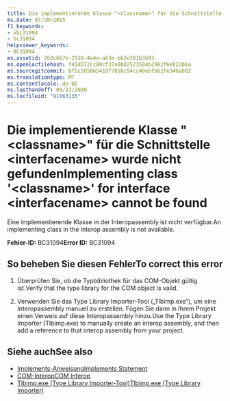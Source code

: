 ```yaml
---
title: Die implementierende Klasse "<classname>" für die Schnittstelle <interfacename> wurde nicht gefunden
ms.date: 07/20/2015
f1_keywords:
- vbc31094
- bc31094
helpviewer_keywords:
- BC31094
ms.assetid: 262cb67e-2930-4a4a-a63e-bb2e201b3b93
ms.openlocfilehash: f45d372cc80cf37a0b82523504b2982f6eb22b6a
ms.sourcegitcommit: bf5c5850654187705bc94cc40ebfb62fe346ab02
ms.translationtype: MT
ms.contentlocale: de-DE
ms.lasthandoff: 09/23/2020
ms.locfileid: "91063135"
---
```

# <a name="implementing-class-classname-for-interface-interfacename-cannot-be-found"></a><span data-ttu-id="ff04d-102">Die implementierende Klasse "\<classname>" für die Schnittstelle \<interfacename> wurde nicht gefunden</span><span class="sxs-lookup"><span data-stu-id="ff04d-102">Implementing class '\<classname>' for interface \<interfacename> cannot be found</span></span>

<span data-ttu-id="ff04d-103">Eine implementierende Klasse in der Interopassembly ist nicht verfügbar.</span><span class="sxs-lookup"><span data-stu-id="ff04d-103">An implementing class in the interop assembly is not available.</span></span>  
  
 <span data-ttu-id="ff04d-104">**Fehler-ID:** BC31094</span><span class="sxs-lookup"><span data-stu-id="ff04d-104">**Error ID:** BC31094</span></span>  
  
## <a name="to-correct-this-error"></a><span data-ttu-id="ff04d-105">So beheben Sie diesen Fehler</span><span class="sxs-lookup"><span data-stu-id="ff04d-105">To correct this error</span></span>  
  
1. <span data-ttu-id="ff04d-106">Überprüfen Sie, ob die Typbibliothek für das COM-Objekt gültig ist.</span><span class="sxs-lookup"><span data-stu-id="ff04d-106">Verify that the type library for the COM object is valid.</span></span>  
  
2. <span data-ttu-id="ff04d-107">Verwenden Sie das Type Library Importer-Tool („Tlbimp.exe“), um eine Interopassembly manuell zu erstellen. Fügen Sie dann in Ihrem Projekt einen Verweis auf diese Interopassembly hinzu.</span><span class="sxs-lookup"><span data-stu-id="ff04d-107">Use the Type Library Importer (Tlbimp.exe) to manually create an interop assembly, and then add a reference to that interop assembly from your project.</span></span>  
  
## <a name="see-also"></a><span data-ttu-id="ff04d-108">Siehe auch</span><span class="sxs-lookup"><span data-stu-id="ff04d-108">See also</span></span>

- [<span data-ttu-id="ff04d-109">Implements-Anweisung</span><span class="sxs-lookup"><span data-stu-id="ff04d-109">Implements Statement</span></span>](../language-reference/statements/implements-statement.md)
- [<span data-ttu-id="ff04d-110">COM-Interop</span><span class="sxs-lookup"><span data-stu-id="ff04d-110">COM Interop</span></span>](../programming-guide/com-interop/index.md)
- [<span data-ttu-id="ff04d-111">Tlbimp.exe (Type Library Importer-Tool)</span><span class="sxs-lookup"><span data-stu-id="ff04d-111">Tlbimp.exe (Type Library Importer)</span></span>](../../framework/tools/tlbimp-exe-type-library-importer.md)

